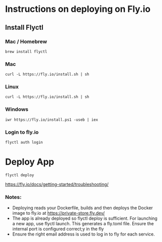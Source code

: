 # Instructions on deploying on Fly.io

## Install Flyctl

### Mac / Homebrew

```
brew install flyctl
```

### Mac

```
curl -L https://fly.io/install.sh | sh
```

### Linux

```
curl -L https://fly.io/install.sh | sh

```

### Windows

```
iwr https://fly.io/install.ps1 -useb | iex
```

### Login to fly.io

```
flyctl auth login
```

# Deploy App

```
flyctl deploy
```

https://fly.io/docs/getting-started/troubleshooting/

### Notes:

- Deploying reads your Dockerfile, builds and then deploys the Docker image to fly.io at https://private-store.fly.dev/
- The app is already deployed so flyctl deploy is sufficient. For launching a new app, use flyctl launch. This generates a fly.toml file. Ensure the internal port is configured correct;y in the fly
- Ensure the right email address is used to log in to fly for each service.
